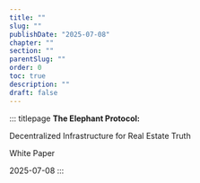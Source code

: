 ```yaml
---
title: ""
slug: ""
publishDate: "2025-07-08"
chapter: ""
section: ""
parentSlug: ""
order: 0
toc: true
description: ""
draft: false
---
```


::: titlepage
**The Elephant Protocol:**

Decentralized Infrastructure for Real Estate Truth

White Paper

2025-07-08
:::
